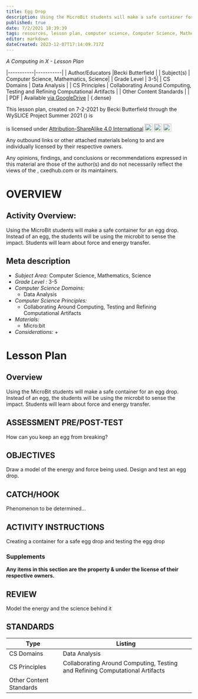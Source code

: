```yaml
---
title: Egg Drop
description: Using the MicroBit students will make a safe container for an egg drop. Instead of an egg, the students will be using the microbit to sense the impact. Students will learn about force and energy transfer.
published: true
date: 7/2/2021 18:39:39
tags: resources, lesson plan, computer science, Computer Science, Mathematics, Science 
editor: markdown
dateCreated: 2023-12-07T17:14:09.717Z
---
```

*A Computing in X - Lesson Plan*

|-----------|-----------|
| Author/Educators |Becki Butterfield |
| Subject(s) | Computer Science, Mathematics, Science|
| Grade Level | 3-5|
| CS Domains | Data Analysis |
| CS Principles | Collaborating Around Computing, Testing and Refining Computational Artifacts |
| Other Content Standards |  | 
| PDF | Available [via GoogleDrive]() |
{.dense}






This lesson plan, created on 7-2-2021 by Becki Butterfield through the  WySLICE Project Summer 2021 () is  <p xmlns:cc="http://creativecommons.org/ns#" >  is licensed under <a href="http://creativecommons.org/licenses/by-sa/4.0/?ref=chooser-v1" target="_blank" rel="license noopener noreferrer" style="display:inline-block;">Attribution-ShareAlike 4.0 International<img style="height:22px!important;margin-left:3px;vertical-align:text-bottom;" src="https://mirrors.creativecommons.org/presskit/icons/cc.svg?ref=chooser-v1"><img style="height:22px!important;margin-left:3px;vertical-align:text-bottom;" src="https://mirrors.creativecommons.org/presskit/icons/by.svg?ref=chooser-v1"><img style="height:22px!important;margin-left:3px;vertical-align:text-bottom;" src="https://mirrors.creativecommons.org/presskit/icons/sa.svg?ref=chooser-v1"></a></p>


Any outbound links or other attached materials belong to and are individually licensed by their respective owners. 


Any opinions, findings, and conclusions or recommendations expressed in this material are those of the author(s) and do not necessarily reflect the views of the , cxedhub.com or its maintainers.


# OVERVIEW
## Activity Overview:  
Using the MicroBit students will make a safe container for an egg drop. Instead of an egg, the students will be using the microbit to sense the impact. Students will learn about force and energy transfer.
## Meta description
+ *Subject Area:* Computer Science, Mathematics, Science 
+ *Grade Level :* 3-5 
+ *Computer Science Domains:*
   + Data Analysis
+ *Computer Science Principles:*
   + Collaborating Around Computing, Testing and Refining Computational Artifacts
+ *Materials:* 
   + Micro:bit
+ *Considerations:*
   + 


# Lesson Plan
## Overview
Using the MicroBit students will make a safe container for an egg drop. Instead of an egg, the students will be using the microbit to sense the impact. Students will learn about force and energy transfer.
## ASSESSMENT PRE/POST-TEST
How can you keep an egg from breaking?
## OBJECTIVES
Draw a model of the energy and force being used. Design and test an egg drop.


## CATCH/HOOK
Phenomenon to be determined...


## ACTIVITY INSTRUCTIONS
Creating a container for a safe egg drop and testing the egg drop


### Supplements
**Any items in this section are the property & under the license of their respective owners.**






## REVIEW
Model the energy and the science behind it
## STANDARDS        
| Type | Listing | 
|-----------|-----------|
| CS Domains  | Data Analysis|
| CS Principles   | Collaborating Around Computing, Testing and Refining Computational Artifacts|
| Other Content Standards |   |
